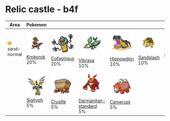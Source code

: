 # Relic castle - b4f

| Area                                                                 | Pokemon                                                                       | &nbsp;                                                                            | &nbsp;                                                                                             | &nbsp;                                                                          | &nbsp;                                                                          | &nbsp;                                                                      |
| -------------------------------------------------------------------- | ----------------------------------------------------------------------------- | --------------------------------------------------------------------------------- | -------------------------------------------------------------------------------------------------- | ------------------------------------------------------------------------------- | ------------------------------------------------------------------------------- | --------------------------------------------------------------------------- |
| ![sand-normal](../../img/items/sand-normal.png)<br/>sand-normal<br/> | ![krokorok](../../img/pokemon/552.png) <br/>[Krokorok](/pokemon/552) <br/>20% | ![cofagrigus](../../img/pokemon/563.png) <br/>[Cofagrigus](/pokemon/563) <br/>20% | ![vibrava](../../img/pokemon/329.png) <br/>[Vibrava](/pokemon/329) <br/>10%                        | ![hippowdon](../../img/pokemon/450.png) <br/>[Hippowdon](/pokemon/450) <br/>10% | ![sandslash](../../img/pokemon/028.png) <br/>[Sandslash](/pokemon/028) <br/>10% | ![claydol](../../img/pokemon/344.png) <br/>[Claydol](/pokemon/344) <br/>10% |
|                                                                      | ![sigilyph](../../img/pokemon/561.png) <br/>[Sigilyph](/pokemon/561) <br/>5%  | ![crustle](../../img/pokemon/558.png) <br/>[Crustle](/pokemon/558) <br/>5%        | ![darmanitan-standard](../../img/pokemon/555.png) <br/>[Darmanitan-standard](/pokemon/555) <br/>5% | ![camerupt](../../img/pokemon/323.png) <br/>[Camerupt](/pokemon/323) <br/>5%    |